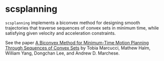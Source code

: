# scsplanning

`scsplanning` implements a biconvex method for designing smooth trajectories that traverse sequences of convex sets in minimum time, while satisfying given velocity and acceleration constraints.

See the paper [A Biconvex Method for Minimum-Time Motion Planning Through Sequences of Convex Sets](https://arxiv.org/pdf/2504.18978) by Tobia Marcucci, Mathew Halm, William Yang, Dongchan Lee, and Andrew D. Marchese.
